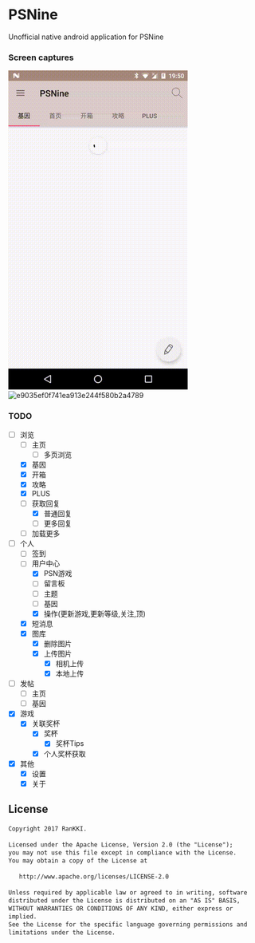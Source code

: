 # PSNine
Unofficial native android application for PSNine

### Screen captures

![1d309577820c8d6d9d7f3f7777514cab](https://raw.githubusercontent.com/RanKKI/PSNine/dev/res/1d309577820c8d6d9d7f3f7777514cab.gif)![e9035ef0f741ea913e244f580b2a4789](https://raw.githubusercontent.com/RanKKI/PSNine/dev/res/e9035ef0f741ea913e244f580b2a4789.gif)

### TODO

- [ ] 浏览
    - [ ] 主页
        - [ ] 多页浏览
    - [x] 基因
    - [x] 开箱
    - [x] 攻略
    - [x] PLUS
    - [ ] 获取回复
        - [x] 普通回复
        - [ ] 更多回复
    - [ ] 加载更多
- [ ] 个人
    - [ ] 签到
    - [ ] 用户中心
        - [x] PSN游戏
        - [ ] 留言板
        - [ ] 主题
        - [ ] 基因
        - [x] 操作(更新游戏,更新等级,关注,顶)
    - [x] 短消息
    - [x] 图库
        - [x] 删除图片
        - [x] 上传图片
            - [x] 相机上传
            - [x] 本地上传
- [ ] 发帖
    - [ ] 主页
    - [ ] 基因
- [x] 游戏
    - [x] 关联奖杯
        - [x] 奖杯
            - [x] 奖杯Tips
        - [x] 个人奖杯获取
- [x] 其他
    - [x] 设置
    - [x] 关于

License
-------

    Copyright 2017 RanKKI.

    Licensed under the Apache License, Version 2.0 (the "License");
    you may not use this file except in compliance with the License.
    You may obtain a copy of the License at

       http://www.apache.org/licenses/LICENSE-2.0

    Unless required by applicable law or agreed to in writing, software
    distributed under the License is distributed on an "AS IS" BASIS,
    WITHOUT WARRANTIES OR CONDITIONS OF ANY KIND, either express or implied.
    See the License for the specific language governing permissions and
    limitations under the License.